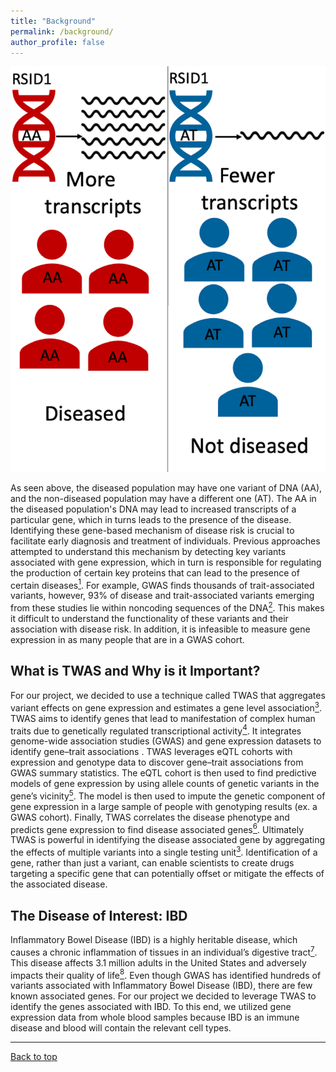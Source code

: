 ```yaml
---
title: "Background"
permalink: /background/
author_profile: false
---
```



<p align="center">
<img src="../images/schematic.png" width="600" alt="">
</p>


As seen above, the diseased population may have one variant of DNA (AA), and the non-diseased population may have a different one (AT). The AA in the diseased population's DNA may lead to increased transcripts of a particular gene, which in turns leads to the presence of the disease. Identifying these gene-based mechanism of disease risk is crucial to facilitate early diagnosis and treatment of individuals. Previous approaches attempted to understand this mechanism by detecting key variants associated with gene expression, which in turn is responsible for regulating the production of certain key proteins that can lead to the presence of certain diseases[<sup>1</sup>](https://notsamzhou.github.io/twas/references/). For example, GWAS finds thousands of trait-associated variants, however, 93% of disease and trait-associated variants emerging from these studies lie within noncoding sequences of the DNA[<sup>2</sup>](https://notsamzhou.github.io/twas/references/). This makes it difficult to understand the functionality of these variants and their association with disease risk. In addition, it is infeasible to measure gene expression in as many people that are in a GWAS cohort.

What is TWAS and Why is it Important?
------
For our project, we decided to use a technique called TWAS that aggregates variant effects on gene expression and estimates a gene level association[<sup>3</sup>](https://notsamzhou.github.io/twas/references/). TWAS aims to identify genes that lead to manifestation of complex human traits due to genetically regulated transcriptional activity[<sup>4</sup>](https://notsamzhou.github.io/twas/references/). It integrates genome-wide association studies (GWAS) and gene expression datasets to identify gene–trait associations . TWAS leverages eQTL cohorts with expression and genotype data to discover gene–trait associations from GWAS summary statistics. The eQTL cohort is then used to find predictive models of gene expression by using allele counts of genetic variants in the gene’s vicinity[<sup>5</sup>](https://notsamzhou.github.io/twas/references/). The model is then used to impute the genetic component of gene expression in a large sample of people with genotyping results (ex. a GWAS cohort). Finally, TWAS correlates the disease phenotype and predicts gene expression to find disease associated genes[<sup>6</sup>](https://notsamzhou.github.io/twas/references/). Ultimately TWAS is powerful in identifying the disease associated gene by aggregating the effects of multiple variants into a single testing unit[<sup>3</sup>](https://notsamzhou.github.io/twas/references/). Identification of a gene, rather than just a variant, can enable scientists to create drugs targeting a specific gene that can potentially offset or mitigate the effects of the associated disease.



The Disease of Interest: IBD
------
Inflammatory Bowel Disease (IBD) is a highly heritable disease, which causes a chronic inflammation of tissues in an individual’s digestive tract[<sup>7</sup>](https://notsamzhou.github.io/twas/references/). This disease affects 3.1 million adults in the United States and adversely impacts their quality of life[<sup>8</sup>](https://notsamzhou.github.io/twas/references/). Even though GWAS has identified hundreds of variants associated with Inflammatory Bowel Disease (IBD), there are few known associated genes. For our project we decided to leverage TWAS to identify the genes associated with IBD. To this end, we utilized gene expression data from whole blood samples because IBD is an immune disease and blood will contain the relevant cell types.

---

[Back to top](#top)
